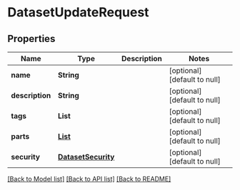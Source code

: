 # DatasetUpdateRequest
## Properties

| Name | Type | Description | Notes |
|------------ | ------------- | ------------- | -------------|
| **name** | **String** |  | [optional] [default to null] |
| **description** | **String** |  | [optional] [default to null] |
| **tags** | **List** |  | [optional] [default to null] |
| **parts** | [**List**](DatasetPartCreateRequest.md) |  | [optional] [default to null] |
| **security** | [**DatasetSecurity**](DatasetSecurity.md) |  | [optional] [default to null] |

[[Back to Model list]](../README.md#documentation-for-models) [[Back to API list]](../README.md#documentation-for-api-endpoints) [[Back to README]](../README.md)

